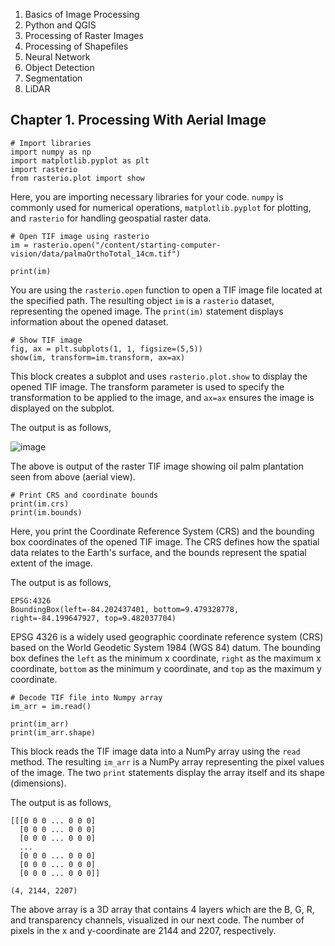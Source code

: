 1. Basics of Image Processing
2. Python and QGIS
3. Processing of Raster Images
4. Processing of Shapefiles
5. Neural Network
6. Object Detection
7. Segmentation
8. LiDAR

## Chapter 1. Processing With Aerial Image

```
# Import libraries
import numpy as np
import matplotlib.pyplot as plt
import rasterio
from rasterio.plot import show
```

Here, you are importing necessary libraries for your code. `numpy` is commonly used for numerical operations, `matplotlib.pyplot` for plotting, and `rasterio` for handling geospatial raster data.

```
# Open TIF image using rasterio
im = rasterio.open("/content/starting-computer-vision/data/palmaOrthoTotal_14cm.tif")

print(im)
```

You are using the `rasterio.open` function to open a TIF image file located at the specified path. The resulting object `im` is a `rasterio` dataset, representing the opened image. The `print(im)` statement displays information about the opened dataset.

```
# Show TIF image
fig, ax = plt.subplots(1, 1, figsize=(5,5))
show(im, transform=im.transform, ax=ax)
```

This block creates a subplot and uses `rasterio.plot.show` to display the opened TIF image. The transform parameter is used to specify the transformation to be applied to the image, and `ax=ax` ensures the image is displayed on the subplot.

The output is as follows,

![image](https://github.com/yohanesnuwara/PalmCV/assets/51282928/358e1de2-9d0d-4ff1-bc5a-7e477529dc8a)

The above is output of the raster TIF image showing oil palm plantation seen from above (aerial view). 

```
# Print CRS and coordinate bounds
print(im.crs)
print(im.bounds)
```

Here, you print the Coordinate Reference System (CRS) and the bounding box coordinates of the opened TIF image. The CRS defines how the spatial data relates to the Earth's surface, and the bounds represent the spatial extent of the image.

The output is as follows,

```
EPSG:4326
BoundingBox(left=-84.202437401, bottom=9.479328778, right=-84.199647927, top=9.482037704)
```

EPSG 4326 is a widely used geographic coordinate reference system (CRS) based on the World Geodetic System 1984 (WGS 84) datum. The bounding box defines the `left` as the minimum x coordinate, `right` as the maximum x coordinate, `bottom` as the minimum y coordinate, and `top` as the maximum y coordinate.

```
# Decode TIF file into Numpy array
im_arr = im.read()

print(im_arr)
print(im_arr.shape)
```

This block reads the TIF image data into a NumPy array using the `read` method. The resulting `im_arr` is a NumPy array representing the pixel values of the image. The two `print` statements display the array itself and its shape (dimensions).

The output is as follows,

```
[[[0 0 0 ... 0 0 0]
  [0 0 0 ... 0 0 0]
  [0 0 0 ... 0 0 0]
  ...
  [0 0 0 ... 0 0 0]
  [0 0 0 ... 0 0 0]
  [0 0 0 ... 0 0 0]]

(4, 2144, 2207)
```

The above array is a 3D array that contains 4 layers which are the B, G, R, and transparency channels, visualized in our next code. The number of pixels in the x and y-coordinate are 2144 and 2207, respectively.

